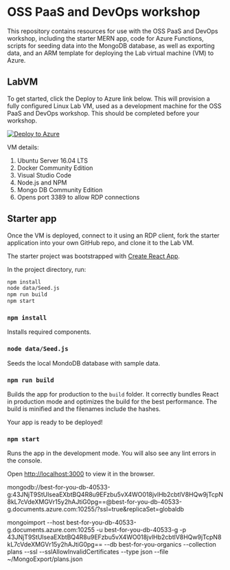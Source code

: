 # OSS PaaS and DevOps workshop

This repository contains resources for use with the OSS PaaS and DevOps workshop, including the starter MERN app, code for Azure Functions, scripts for seeding data into the MongoDB database, as well as exporting data, and an ARM template for deploying the Lab virtual machine (VM) to Azure.

## LabVM

To get started, click the Deploy to Azure link below. This will provision a fully configured Linux Lab VM, used as a development machine for the OSS PaaS and DevOps workshop. This should be completed before your workshop.

[![Deploy to Azure](http://azuredeploy.net/deploybutton.png)](https://portal.azure.com/#create/Microsoft.Template/uri/https%3A%2F%2Fraw.githubusercontent.com%2Fzoinertejada%2Fmcw-oss-paas-devops%2Fmaster%2FLabVM%2Fazure-deploy.json)

VM details:

1. Ubuntu Server 16.04 LTS
2. Docker Community Edition
3. Visual Studio Code
4. Node.js and NPM
5. Mongo DB Community Edition
6. Opens port 3389 to allow RDP connections

## Starter app

Once the VM is deployed, connect to it using an RDP client, fork the starter application into your own GitHub repo, and clone it to the Lab VM.

The starter project was bootstrapped with [Create React App](https://github.com/facebookincubator/create-react-app).

In the project directory, run:

```sh
npm install
node data/Seed.js
npm run build
npm start
```

### `npm install`

Installs required components.

### `node data/Seed.js`

Seeds the local MondoDB database with sample data.

### `npm run build`

Builds the app for production to the `build` folder. It correctly bundles React in production mode and optimizes the build for the best performance. The build is minified and the filenames include the hashes.

Your app is ready to be deployed!

### `npm start`

Runs the app in the development mode. You will also see any lint errors in the console.

Open [http://localhost:3000](http://localhost:3000) to view it in the browser.

mongodb://best-for-you-db-40533-g:43JNjT9StUlseaEXbtBQ4R8u9EFzbu5vX4WO018jvlHb2cbtlV8HQw9jTcpN8kL7cVdeXMGVr15y2hAJtiG0pg==@best-for-you-db-40533-g.documents.azure.com:10255/?ssl=true&replicaSet=globaldb

mongoimport --host best-for-you-db-40533-g.documents.azure.com:10255 -u best-for-you-db-40533-g -p 43JNjT9StUlseaEXbtBQ4R8u9EFzbu5vX4WO018jvlHb2cbtlV8HQw9jTcpN8kL7cVdeXMGVr15y2hAJtiG0pg== --db
best-for-you-organics --collection plans --ssl --sslAllowInvalidCertificates --type
json --file ~/MongoExport/plans.json
